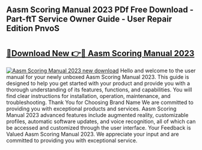 ## Aasm Scoring Manual 2023 PDf Free Download - Part-ftT Service Owner Guide - User Repair Edition PnvoS

# <h2><a href="http://bc28539.oget.top/?id=Aasm+Scoring+Manual+2023">🔗Download New 👉🔴 Aasm Scoring Manual 2023</a></h2>

[![Aasm Scoring Manual 2023 new download](https://i.imgur.com/5g1atiW.png)](http://bc28539.oget.top/?id=Aasm+Scoring+Manual+2023)
Hello and welcome to the user manual for your newly unboxed Aasm Scoring Manual 2023. This guide is designed to help you get started with your product and provide you with a thorough understanding of its features, functions, and capabilities. You will find clear instructions for installation, operation, maintenance, and troubleshooting. Thank You for Choosing Brand Name We are committed to providing you with exceptional products and services. Aasm Scoring Manual 2023 advanced features include augmented reality, customizable profiles, automatic software updates, and voice recognition, all of which can be accessed and customized through the user interface. Your Feedback is Valued Aasm Scoring Manual 2023. We appreciate your input and are committed to providing you with exceptional service.
